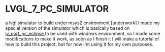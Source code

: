 # LVGL_7_PC_SIMULATOR
a lvgl simulator to build under msys2 environment [underwork]
I made my special version of the simulator which is basically based on [lv_port_pc_eclipse
](https://github.com/lvgl/lv_port_pc_eclipse/tree/dev-7.0) to be used with windows environment, so I made some modifications to make it work, as soon as I finish it I will make a tutorial of how to build this project,
but for now I'm using it for my own purposes.
